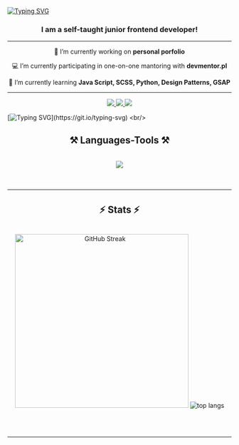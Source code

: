 

[![Typing SVG](https://readme-typing-svg.demolab.com?font=Rubik+Doodle+Shadow&size=44&pause=1000&color=939597&background=F5DF4D&center=true&vCenter=true&random=false&width=1100&height=120&lines=Hello%2C+im+Mike+;Junior+Frontend+Developer+)](https://git.io/typing-svg)


<h3 align="center">I am a self-taught junior frontend developer!</h3>
<hr/>

<div align="center">
 
 🔭 I’m currently working on **personal porfolio**
 
 💻 I’m currently participating in one-on-one mantoring with **devmentor.pl**
 
 🌱 I’m currently learning **Java Script, SCSS, Python, Design Patterns, GSAP**

 </div>
<hr/>

 <div align="center"> 
  <a href="mailto:m.majewski.dm@gmail.com">
    <img src="https://img.shields.io/badge/Gmail-333333?style=for-the-badge&logo=gmail&logoColor=red" target="_blank"  />
  </a>
  <a href="https://www.linkedin.com/in/michał-code-mike" target="_blank" >
    <img src="https://img.shields.io/badge/LinkedIn-0077B5?style=for-the-badge&logo=linkedin&logoColor=white" />
  </a>
  <a href="https://github.com/code-mike-code" >
     <img src="https://img.shields.io/badge/Portfolio-FF5722?style=for-the-badge&logo=todoist&logoColor=white" /> 
  </a>
</div>

[![Typing SVG](https://readme-typing-svg.demolab.com?font=Montserrat&size=20&duration=500&pause=500&color=FFFFFF&background=939597&center=true&multiline=true&repeat=false&random=false&width=1100&height=250&lines=I+am+a+self-taught+Junior+Frontend+Developer%2C+eager+to+continue+developing+my+skills;through+job+or+internship%2C+whether+full-time%2C+part-time%2C+or+task-based.;I+recently+transitioned+careers+to+pursue+my+long-held+passion+for+web+development.;My+self-driven+learning+journey+demonstrates+my+resilience+and+fearlessness+in+embracing+change.;I+am+committed+to+leveraging+my+skills+and+enthusiasm+to+contribute;effectively+to+a+dynamic+development+team.;With+experience+in+teamwork%2C+strong+organizational+skills%2C;and+the+ability+to+adapt+quickly+to+new+environments%2C;I+love+solving+problems+and+creating+innovative+solutions.)](https://git.io/typing-svg)
<br/>

<h2 align="center">⚒️ Languages-Tools ⚒️</h2>
<br/>
<div align="center">
    <img src="https://skillicons.dev/icons?i=html,css,scss,javascript,bootstrap,vscode,github,figma,git" /><br/>
 <br>
</div>

<br/>

<hr/>

<h2 align="center">⚡ Stats ⚡</h2>
<br>
<div align=center>
  <img width=390 src="https://github-readme-streak-stats.herokuapp.com?user=code-mike-code&theme=yellowdark&hide_border=true&border_radius=8&date_format=j%2Fn%5B%2FY%5D&mode=weekly&ring=F5DF4D&stroke=F5DF4D&background=000000&border=F5DF4D&fire=F54100&currStreakNum=F5DF4D&sideNums=F5DF4D&currStreakLabel=F5DF4D&sideLabels=F5DF4D&dates=F5DF4D&excludeDaysLabel=F5DF4D" alt="GitHub Streak" />


 <img src="https://github-readme-stats.vercel.app/api/top-langs/?username=code-mike-code&layout=compact&card_width=390&custom_title=My_Languages&title_color=F5DF4D&text_color=F5DF4D&theme=react&border_radius=8&size_weight=0.5&count_weight=0.5&exclude_repo=github-readme-stats" alt="top langs" />
  <br/>
</div>

<br/><br/>

<hr/>

<br/>

